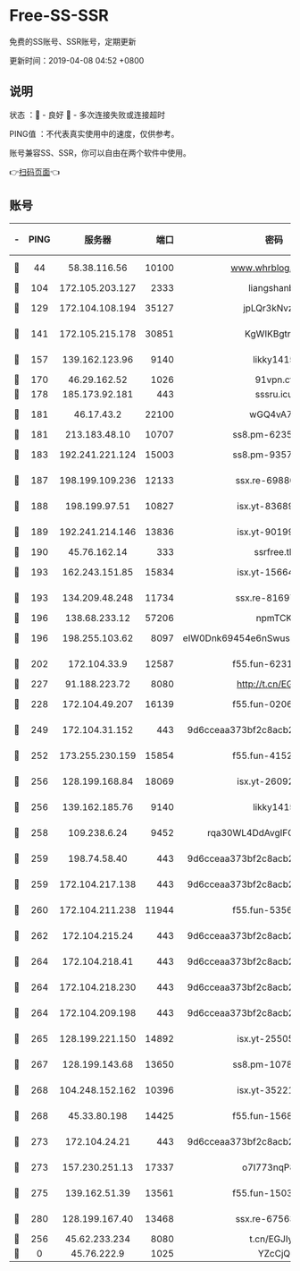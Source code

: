 # Free-SS-SSR

免费的SS账号、SSR账号，定期更新

更新时间：2019-04-08 04:52 +0800

## 说明

状态     ：🙂 - 良好 🙁 - 多次连接失败或连接超时

PING值   ：不代表真实使用中的速度，仅供参考。

账号兼容SS、SSR，你可以自由在两个软件中使用。

👉[扫码页面](https://liesauer.github.io/Free-SS-SSR/)👈

## 账号

|-|PING|服务器|端口|密码|加密方式|区域|
|:----:|:----:|:-----:|-----:|:----:|:----:|:----:|
|🙂|44|58.38.116.56|10100|www.whrblog.online|aes-256-cfb|CN|
|🙂|104|172.105.203.127|2333|liangshanbo|chacha20|JP|
|🙂|129|172.104.108.194|35127|jpLQr3kNvzJG|aes-256-cfb|JP|
|🙂|141|172.105.215.178|30851|KgWIKBgtrjzT|aes-256-cfb|JP|
|🙂|157|139.162.123.96|9140|likky1415|aes-256-cfb|JP|
|🙂|170|46.29.162.52|1026|91vpn.cf|rc4-md5|RU|
|🙂|178|185.173.92.181|443|sssru.icu|rc4-md5|RU|
|🙂|181|46.17.43.2|22100|wGQ4vA7D|aes-256-gcm|RU|
|🙂|181|213.183.48.10|10707|ss8.pm-62353163|rc4-md5|RU|
|🙂|183|192.241.221.124|15003|ss8.pm-93570423|aes-256-cfb|US|
|🙂|187|198.199.109.236|12133|ssx.re-69880169|aes-256-cfb|US|
|🙂|188|198.199.97.51|10827|isx.yt-83689469|aes-256-cfb|US|
|🙂|189|192.241.214.146|13836|isx.yt-90199360|aes-256-cfb|US|
|🙂|190|45.76.162.14|333|ssrfree.tk|rc4|SG|
|🙂|193|162.243.151.85|15834|isx.yt-15664779|aes-256-cfb|US|
|🙂|193|134.209.48.248|11734|ssx.re-81697761|aes-256-cfb|US|
|🙂|196|138.68.233.12|57206|npmTCK|rc4-md5|US|
|🙂|196|198.255.103.62|8097|eIW0Dnk69454e6nSwuspv9DmS201tQ0D|aes-256-cfb|US|
|🙂|202|172.104.33.9|12587|f55.fun-62319009|aes-256-cfb|SG|
|🙂|227|91.188.223.72|8080|http://t.cn/EGJIyrl|rc4-md5|RU|
|🙂|228|172.104.49.207|16139|f55.fun-02064603|aes-256-cfb|SG|
|🙂|249|172.104.31.152|443|9d6cceaa373bf2c8acb22e60b6a58be6|aes-256-cfb|US|
|🙂|252|173.255.230.159|15854|f55.fun-41521636|aes-256-cfb|US|
|🙂|256|128.199.168.84|18069|isx.yt-26092069|aes-256-cfb|SG|
|🙂|256|139.162.185.76|9140|likky1415|aes-256-cfb|DE|
|🙂|258|109.238.6.24|9452|rqa30WL4DdAvgIFG6Fs3znzTa|aes-256-cfb|FR|
|🙂|259|198.74.58.40|443|9d6cceaa373bf2c8acb22e60b6a58be6|aes-256-cfb|US|
|🙂|259|172.104.217.138|443|9d6cceaa373bf2c8acb22e60b6a58be6|aes-256-cfb|US|
|🙂|260|172.104.211.238|11944|f55.fun-53560857|aes-256-cfb|US|
|🙂|262|172.104.215.24|443|9d6cceaa373bf2c8acb22e60b6a58be6|aes-256-cfb|US|
|🙂|264|172.104.218.41|443|9d6cceaa373bf2c8acb22e60b6a58be6|aes-256-cfb|US|
|🙂|264|172.104.218.230|443|9d6cceaa373bf2c8acb22e60b6a58be6|aes-256-cfb|US|
|🙂|264|172.104.209.198|443|9d6cceaa373bf2c8acb22e60b6a58be6|aes-256-cfb|US|
|🙂|265|128.199.221.150|14892|isx.yt-25505033|aes-256-cfb|SG|
|🙂|267|128.199.143.68|13650|ss8.pm-10789087|aes-256-cfb|SG|
|🙂|268|104.248.152.162|10396|isx.yt-35221606|aes-256-cfb|SG|
|🙂|268|45.33.80.198|14425|f55.fun-15681985|aes-256-cfb|US|
|🙂|273|172.104.24.21|443|9d6cceaa373bf2c8acb22e60b6a58be6|aes-256-cfb|US|
|🙂|273|157.230.251.13|17337|o7I773nqP8ug|aes-256-cfb|SG|
|🙂|275|139.162.51.39|13561|f55.fun-15030529|aes-256-cfb|SG|
|🙂|280|128.199.167.40|13468|ssx.re-67563854|aes-256-cfb|SG|
|🙂|256|45.62.233.234|8080|t.cn/EGJIyrl|rc4-md5|CA|
|🙁|0|45.76.222.9|1025|YZcCjQ|rc4-md5|JP|
